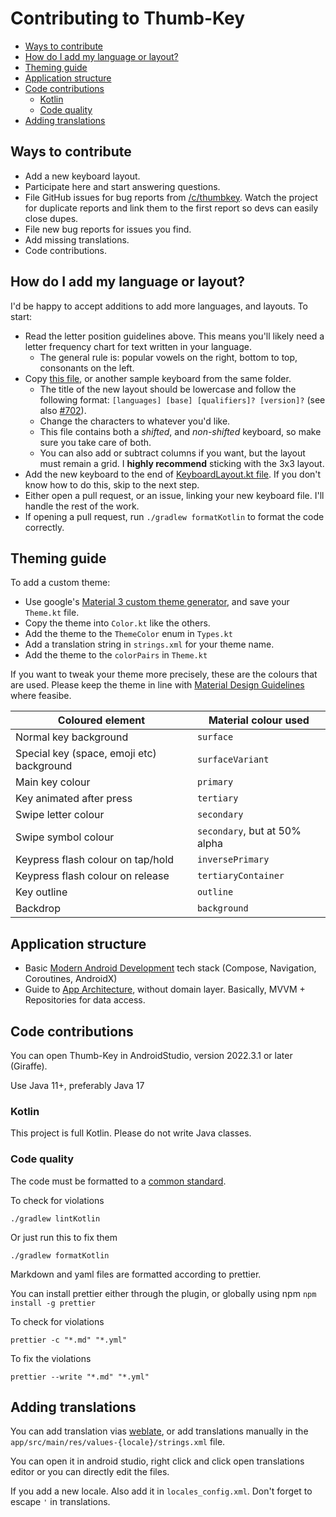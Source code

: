 # Contributing to Thumb-Key

<!-- prettier-ignore-start -->
<!-- toc -->

- [Ways to contribute](#ways-to-contribute)
- [How do I add my language or layout?](#how-do-i-add-my-language-or-layout)
- [Theming guide](#theming-guide)
- [Application structure](#application-structure)
- [Code contributions](#code-contributions)
  * [Kotlin](#kotlin)
  * [Code quality](#code-quality)
- [Adding translations](#adding-translations)

<!-- tocstop -->
<!-- prettier-ignore-end -->

## Ways to contribute

- Add a new keyboard layout.
- Participate here and start answering questions.
- File GitHub issues for bug reports from [/c/thumbkey](https://lemmy.ml/c/thumbkey). Watch the project for duplicate reports and link them to the first report so devs can easily close dupes.
- File new bug reports for issues you find.
- Add missing translations.
- Code contributions.

## How do I add my language or layout?

I'd be happy to accept additions to add more languages, and layouts. To start:

- Read the letter position guidelines above. This means you'll likely need a letter frequency chart for text written in your language.
  - The general rule is: popular vowels on the right, bottom to top, consonants on the left.
- Copy [this file](https://github.com/dessalines/thumb-key/blob/main/app/src/main/java/com/dessalines/thumbkey/keyboards/ENThumbKey.kt), or another sample keyboard from the same folder.
  - The title of the new layout should be lowercase and follow the following format: `[languages] [base] [qualifiers]? [version]?` (see also [#702](https://github.com/dessalines/thumb-key/issues/702)).
  - Change the characters to whatever you'd like.
  - This file contains both a _shifted_, and _non-shifted_ keyboard, so make sure you take care of both.
  - You can also add or subtract columns if you want, but the layout must remain a grid. I **highly recommend** sticking with the 3x3 layout.
- Add the new keyboard to the end of [KeyboardLayout.kt file](https://github.com/dessalines/thumb-key/blob/main/app/src/main/java/com/dessalines/thumbkey/utils/KeyboardLayout.kt). If you don't know how to do this, skip to the next step.
- Either open a pull request, or an issue, linking your new keyboard file. I'll handle the rest of the work.
- If opening a pull request, run `./gradlew formatKotlin` to format the code correctly.

## Theming guide

To add a custom theme:

- Use google's [Material 3 custom theme generator](https://m3.material.io/theme-builder#/custom), and save your `Theme.kt` file.
- Copy the theme into `Color.kt` like the others.
- Add the theme to the `ThemeColor` enum in `Types.kt`
- Add a translation string in `strings.xml` for your theme name.
- Add the theme to the `colorPairs` in `Theme.kt`

If you want to tweak your theme more precisely, these are the colours
that are used. Please keep the theme in line with [Material Design
Guidelines](https://m3.material.io/styles/color/system/overview)
where feasibe.

| Coloured element                          | Material colour used          |
| ----------------------------------------- | ----------------------------- |
| Normal key background                     | `surface`                     |
| Special key (space, emoji etc) background | `surfaceVariant`              |
| Main key colour                           | `primary`                     |
| Key animated after press                  | `tertiary`                    |
| Swipe letter colour                       | `secondary`                   |
| Swipe symbol colour                       | `secondary`, but at 50% alpha |
| Keypress flash colour on tap/hold         | `inversePrimary`              |
| Keypress flash colour on release          | `tertiaryContainer`           |
| Key outline                               | `outline`                     |
| Backdrop                                  | `background`                  |

## Application structure

- Basic [Modern Android Development](https://developer.android.com/series/mad-skills) tech stack (Compose, Navigation, Coroutines, AndroidX)
- Guide to [App Architecture](https://developer.android.com/topic/architecture), without domain layer. Basically, MVVM + Repositories for data access.

## Code contributions

You can open Thumb-Key in AndroidStudio, version 2022.3.1 or later (Giraffe).

Use Java 11+, preferably Java 17

### Kotlin

This project is full Kotlin. Please do not write Java classes.

### Code quality

The code must be formatted to a [common standard](https://pinterest.github.io/ktlint/0.49.1/rules/standard/).

To check for violations

```shell
./gradlew lintKotlin
```

Or just run this to fix them

```shell
./gradlew formatKotlin
```

Markdown and yaml files are formatted according to prettier.

You can install prettier either through the plugin, or globally using npm `npm install -g prettier`

To check for violations

```shell
prettier -c "*.md" "*.yml"
```

To fix the violations

```shell
prettier --write "*.md" "*.yml"
```

## Adding translations

You can add translation vias [weblate](https://hosted.weblate.org/engage/thumb-key/), or add translations manually in the `app/src/main/res/values-{locale}/strings.xml` file.

You can open it in android studio, right click and click open translations editor or you can
directly edit the files.

If you add a new locale. Also add it in `locales_config.xml`. Don't forget to escape `'` in translations.
